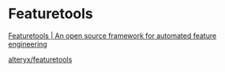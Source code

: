 # Featuretools
[Featuretools | An open source framework for automated feature engineering](https://www.featuretools.com/)

[alteryx/featuretools](https://github.com/alteryx/featuretools)

